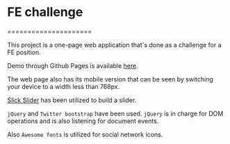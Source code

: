 # FE challenge
=====================

This project is a one-page web application that's done as a challenge for a FE position. 

Demo through Github Pages is available [here](https://loraalena.github.io/).

The web page also has its mobile version that can be seen by switching your device to a width less than 768px.

[Slick Slider](https://kenwheeler.github.io/slick) has been utilized to build a slider. 

`jQuery` and `Twitter bootstrap` have been used. `jQuery` is in charge for DOM operations and is also listening for document events.

Also `Awesome fonts` is utilized for social network icons.